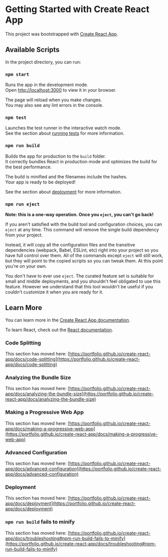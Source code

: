 # Getting Started with Create React App

This project was bootstrapped with [Create React App](https://github.com/portfolio/create-react-app).

## Available Scripts

In the project directory, you can run:

### `npm start`

Runs the app in the development mode.\
Open [http://localhost:3000](http://localhost:3000) to view it in your browser.

The page will reload when you make changes.\
You may also see any lint errors in the console.

### `npm test`

Launches the test runner in the interactive watch mode.\
See the section about [running tests](https://portfolio.github.io/create-react-app/docs/running-tests) for more information.

### `npm run build`

Builds the app for production to the `build` folder.\
It correctly bundles React in production mode and optimizes the build for the best performance.

The build is minified and the filenames include the hashes.\
Your app is ready to be deployed!

See the section about [deployment](https://portfolio.github.io/create-react-app/docs/deployment) for more information.

### `npm run eject`

**Note: this is a one-way operation. Once you `eject`, you can't go back!**

If you aren't satisfied with the build tool and configuration choices, you can `eject` at any time. This command will remove the single build dependency from your project.

Instead, it will copy all the configuration files and the transitive dependencies (webpack, Babel, ESLint, etc) right into your project so you have full control over them. All of the commands except `eject` will still work, but they will point to the copied scripts so you can tweak them. At this point you're on your own.

You don't have to ever use `eject`. The curated feature set is suitable for small and middle deployments, and you shouldn't feel obligated to use this feature. However we understand that this tool wouldn't be useful if you couldn't customize it when you are ready for it.

## Learn More

You can learn more in the [Create React App documentation](https://portfolio.github.io/create-react-app/docs/getting-started).

To learn React, check out the [React documentation](https://reactjs.org/).

### Code Splitting

This section has moved here: [https://portfolio.github.io/create-react-app/docs/code-splitting](https://portfolio.github.io/create-react-app/docs/code-splitting)

### Analyzing the Bundle Size

This section has moved here: [https://portfolio.github.io/create-react-app/docs/analyzing-the-bundle-size](https://portfolio.github.io/create-react-app/docs/analyzing-the-bundle-size)

### Making a Progressive Web App

This section has moved here: [https://portfolio.github.io/create-react-app/docs/making-a-progressive-web-app](https://portfolio.github.io/create-react-app/docs/making-a-progressive-web-app)

### Advanced Configuration

This section has moved here: [https://portfolio.github.io/create-react-app/docs/advanced-configuration](https://portfolio.github.io/create-react-app/docs/advanced-configuration)

### Deployment

This section has moved here: [https://portfolio.github.io/create-react-app/docs/deployment](https://portfolio.github.io/create-react-app/docs/deployment)

### `npm run build` fails to minify

This section has moved here: [https://portfolio.github.io/create-react-app/docs/troubleshooting#npm-run-build-fails-to-minify](https://portfolio.github.io/create-react-app/docs/troubleshooting#npm-run-build-fails-to-minify)
